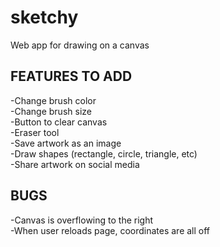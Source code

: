 # sketchy
 Web app for drawing on a canvas 


## FEATURES TO ADD  
-Change brush color  
-Change brush size  
-Button to clear canvas  
-Eraser tool  
-Save artwork as an image  
-Draw shapes (rectangle, circle, triangle, etc)  
-Share artwork on social media  


## BUGS  
-Canvas is overflowing to the right  
-When user reloads page, coordinates are all off  
